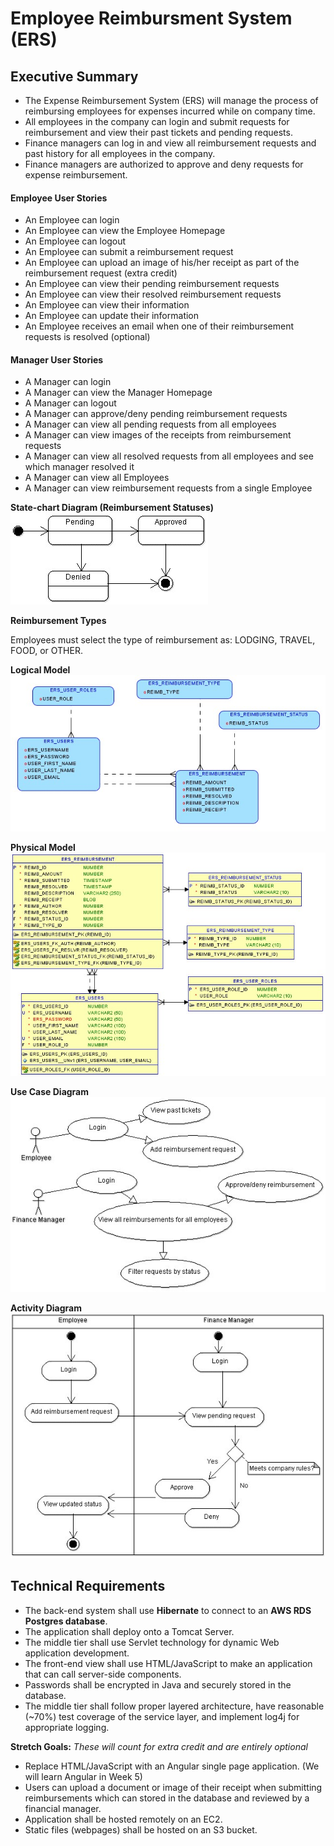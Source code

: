 # Employee Reimbursment System (ERS)

## Executive Summary
* The Expense Reimbursement System (ERS) will manage the process of reimbursing employees for expenses incurred while on company time. 
* All employees in the company can login and submit requests for reimbursement and view their past tickets and pending requests. 
* Finance managers can log in and view all reimbursement requests and past history for all employees in the company. 
* Finance managers are authorized to approve and deny requests for expense reimbursement.

#### Employee User Stories 
- An Employee can login
- An Employee can view the Employee Homepage
- An Employee can logout
- An Employee can submit a reimbursement request
- An Employee can upload an image of his/her receipt as part of the reimbursement request (extra credit)
- An Employee can view their pending reimbursement requests
- An Employee can view their resolved reimbursement requests
- An Employee can view their information
- An Employee can update their information
- An Employee receives an email when one of their reimbursement requests is resolved (optional)

#### Manager User Stories
- A Manager can login
- A Manager can view the Manager Homepage
- A Manager can logout
- A Manager can approve/deny pending reimbursement requests
- A Manager can view all pending requests from all employees
- A Manager can view images of the receipts from reimbursement requests
- A Manager can view all resolved requests from all employees and see which manager resolved it
- A Manager can view all Employees
- A Manager can view reimbursement requests from a single Employee 


**State-chart Diagram (Reimbursement Statuses)** 
![](./imgs/state-chart.jpg)

**Reimbursement Types**

Employees must select the type of reimbursement as: LODGING, TRAVEL, FOOD, or OTHER.

**Logical Model**
![](./imgs/logical.jpg)

**Physical Model**
![](./imgs/physical.jpg)

**Use Case Diagram**
![](./imgs/use-case.jpg)

**Activity Diagram**
![](./imgs/activity.jpg)

## Technical Requirements

* The back-end system shall use **Hibernate** to connect to an **AWS RDS Postgres database**. 
* The application shall deploy onto a Tomcat Server. 
* The middle tier shall use Servlet technology for dynamic Web application development. 
* The front-end view shall use HTML/JavaScript to make an application that can call server-side components. 
* Passwords shall be encrypted in Java and securely stored in the database. 
* The middle tier shall follow proper layered architecture, have reasonable (~70%) test coverage of the service layer, and implement log4j for appropriate logging. 

**Stretch Goals:** *These will count for extra credit and are entirely optional*
* Replace HTML/JavaScript with an Angular single page application. (We will learn Angular in Week 5)
* Users can upload a document or image of their receipt when submitting reimbursements which can stored in the database and reviewed by a financial manager.
* Application shall be hosted remotely on an EC2.
* Static files (webpages) shall be hosted on an S3 bucket. 
